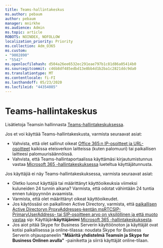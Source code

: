 ```yaml
---
title: Teams-hallintakeskus
ms.author: pebaum
author: pebaum
manager: mnirkhe
ms.audience: Admin
ms.topic: article
ROBOTS: NOINDEX, NOFOLLOW
localization_priority: Priority
ms.collection: Adm_O365
ms.custom:
- "9002890"
- "5542"
ms.openlocfilehash: d504a26ee6532ec291eae797b1c81d86a05414b0
ms.sourcegitcommit: c46b8df485edbd13e8bb4d1b2ba1c2821ddc9da0
ms.translationtype: MT
ms.contentlocale: fi-FI
ms.lasthandoff: 05/23/2020
ms.locfileid: "44354085"
---
```

# <a name="teams-admin-center"></a>Teams-hallintakeskus

Lisätietoja Teamsin hallinnasta [Teams-hallintakeskuksessa](https://docs.microsoft.com/microsoftteams/manage-teams-skypeforbusiness-admin-center).

Jos et voi käyttää Teams-hallintakeskusta, varmista seuraavat asiat:

- Vahvista, että olet sallinut oikeat [Office 365:n IP-osoitteet ja URL-osoitteet](https://docs.microsoft.com/Office365/Enterprise/office-365-ip-web-service) kaikissa eteisverkon laitteissa (kuten palomuuri) tai paikallisen laitteesi palomuurisäännöissä.
- Vahvista, että Teams-hallintaportaalissa käyttämäsi kirjautumistunnus vastaa [Microsoft 365 -hallintakeskuksessa](https://admin.microsoft.com/Adminportal/Home?source=applauncher#/users) lueteltua käyttäjätunnusta.

Jos käyttäjiä ei näy Teams-hallintakeskuksessa, varmista seuraavat asiat:

- Oletko luonut käyttäjiä tai määrittänyt käyttöoikeuksia viimeksi kuluneiden 24 tunnin aikana? Varmista, että odotat vähintään 24 tuntia ennen tukipyynnön avaamista.
- Varmista, että olet määrittänyt oikeat käyttöoikeudet.
- Jos käytössäsi on paikallinen Active Directory, varmista, että [paikallisen Active Directoryn ProxyAddresses-kentän msRTCSIP-PrimaryUserAddress- tai SIP-osoitteen arvo on yksilöllinen ja että muoto vastaa](https://docs.microsoft.com/skypeforbusiness/troubleshoot/online-configuration/msrtcsip-primaryuseraddress-proxyaddaddress) sip: Käyttäjän**käyttäjänimi** [Microsoft 365 -hallintakeskuksesta](https://admin.microsoft.com/Adminportal/Home?source=applauncher#/users).
- Jos aiot pitää Skype for Business Serverin käyttöönoton ja käyttäjät ovat kotisi paikallisessa ja online-tilassa: noudata Skype for Business Serverin ohjauspaneelin **"Määritä yhdistelmä Teamsin ja Skype for Business Onlinen avulla"** -painiketta ja siirrä käyttäjät online-tilaan.
